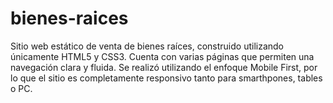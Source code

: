 # bienes-raices

Sitio web estático de venta de bienes raíces, construido utilizando únicamente HTML5 y CSS3. Cuenta con varias páginas que permiten una navegación clara y fluida. 
Se realizó utilizando el enfoque Mobile First, por lo que el sitio es completamente responsivo tanto para smarthpones, tables o PC.
